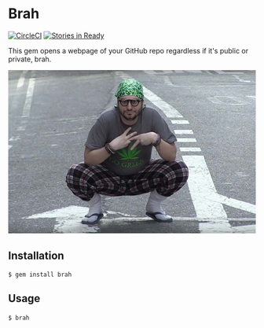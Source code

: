 # Brah

[![CircleCI](https://circleci.com/gh/trayo/brah.svg?style=svg)](https://circleci.com/gh/trayo/brah)
[![Stories in Ready](https://badge.waffle.io/trayo/brah.svg?label=ready&title=Ready)](http://waffle.io/trayo/brah)

This gem opens a webpage of your GitHub repo regardless if it's public or private, brah.

![](images/vape_naysh.jpg)

## Installation

```
$ gem install brah
```

## Usage

```
$ brah
```

